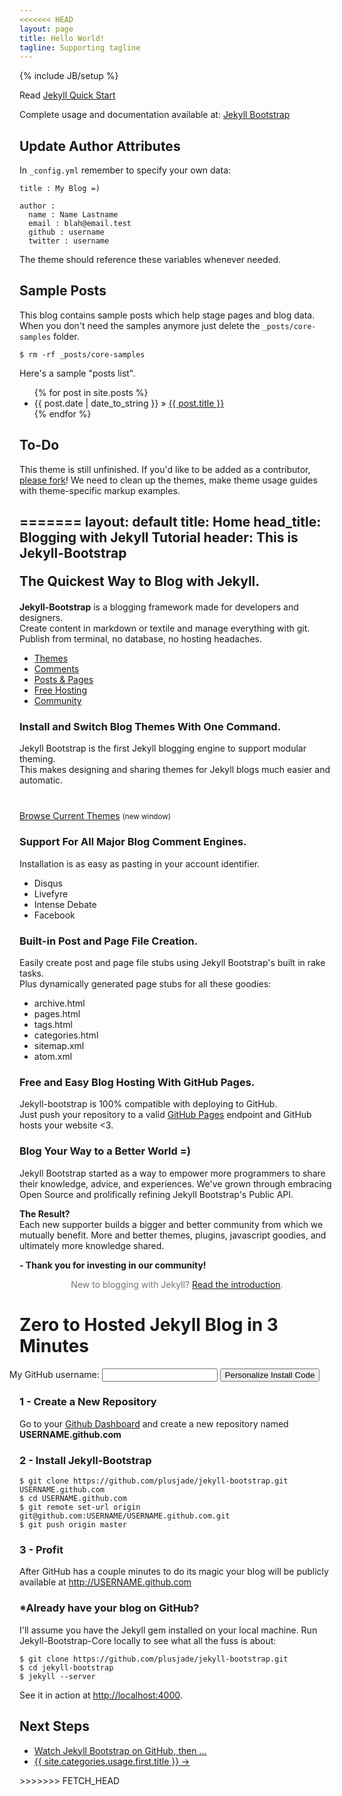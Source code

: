 ```yaml
---
<<<<<<< HEAD
layout: page
title: Hello World!
tagline: Supporting tagline
---
```

{% include JB/setup %}

Read [Jekyll Quick Start](http://jekyllbootstrap.com/usage/jekyll-quick-start.html)

Complete usage and documentation available at: [Jekyll Bootstrap](http://jekyllbootstrap.com)

## Update Author Attributes

In `_config.yml` remember to specify your own data:
    
    title : My Blog =)
    
    author :
      name : Name Lastname
      email : blah@email.test
      github : username
      twitter : username

The theme should reference these variables whenever needed.
    
## Sample Posts

This blog contains sample posts which help stage pages and blog data.
When you don't need the samples anymore just delete the `_posts/core-samples` folder.

    $ rm -rf _posts/core-samples

Here's a sample "posts list".

<ul class="posts">
  {% for post in site.posts %}
    <li><span>{{ post.date | date_to_string }}</span> &raquo; <a href="{{ BASE_PATH }}{{ post.url }}">{{ post.title }}</a></li>
  {% endfor %}
</ul>

## To-Do

This theme is still unfinished. If you'd like to be added as a contributor, [please fork](http://github.com/plusjade/jekyll-bootstrap)!
We need to clean up the themes, make theme usage guides with theme-specific markup examples.


=======
layout: default
title: Home
head_title: Blogging with Jekyll Tutorial
header: This is Jekyll-Bootstrap
---

<h2 style="margin:20px 0; border:0">
  The Quickest Way to Blog with Jekyll.
</h2>

<div class="highlight-wrap" style="margin-bottom:10px">
  <strong>Jekyll-Bootstrap</strong> is a blogging framework made for developers and designers.
  <br>Create content in markdown or textile and manage everything with git.
  <br>Publish from terminal, no database, no hosting headaches.
</div>

<ul id="tab-list" class="pills">
  <li><a href="#">Themes</a></li>
  <li><a href="#">Comments</a></li>
  <li><a href="#">Posts &amp; Pages</a></li>
  <li><a href="#">Free Hosting</a></li>
  <li><a href="#">Community</a></li>
</ul>
<div id="tab-content-wrapper">
  
  <div>
    <h3>Install and Switch Blog Themes With One Command.</h3>
    <p>
      Jekyll Bootstrap is the first Jekyll blogging engine to support modular theming.
      <br>This makes designing and sharing themes for Jekyll blogs much easier and automatic.
    </p>
    <p style="margin-top:40px">
      <a href="http://themes.jekyllbootstrap.com" class="btn" target="_blank">Browse Current Themes</a> <small>(new window)</small>
    </p>
  </div>

  <div>
    <h3>Support For All Major Blog Comment Engines.</h3>
    <p>Installation is as easy as pasting in your account identifier.</p>
    <ul>
      <li>Disqus</li>
      <li>Livefyre</li>
      <li>Intense Debate</li>
      <li>Facebook</li>
    </ul>
  </div>

  <div>
    <h3>Built-in Post and Page File Creation.</h3>
    <p>
      Easily create post and page file stubs using Jekyll Bootstrap's built in rake tasks.
      <br>Plus dynamically generated page stubs for all these goodies:
    </p>
    <ul>
      <li>archive.html</li>
      <li>pages.html</li>
      <li>tags.html</li>
      <li>categories.html</li>
      <li>sitemap.xml</li>
      <li>atom.xml</li>
    </ul>
  </div>

  <div>
    <h3>Free and Easy Blog Hosting With GitHub Pages.</h3>
    <p>
      Jekyll-bootstrap is 100% compatible with deploying to GitHub.
      <br>Just push your repository to a valid <a href="http://pages.github.com">GitHub Pages</a> endpoint and GitHub hosts your website &lt;3.
    </p>
  </div>

  <div>
    <h3>Blog Your Way to a Better World =)</h3>
    <p>
      Jekyll Bootstrap started as a way to empower more programmers to share their knowledge, advice, and experiences.
       We've grown through embracing Open Source and prolifically refining Jekyll Bootstrap's Public API.
    </p>
    <p>
      <strong>The Result?</strong><br>
      Each new supporter builds a bigger and better community from which we mutually benefit. 
      More and better themes, plugins, javascript goodies, and ultimately more knowledge shared.
    </p>
    <p>
      <strong>- Thank you for investing in our community!</strong>
    </p>
  </div>
</div>

<div style="text-align:center; color:#777">
  New to blogging with Jekyll? <a href="{{ site.categories.lessons.first.url }}" style="text-decoration:underline">Read the introduction</a>.
</div>

<h1 id="start-now">Zero to Hosted Jekyll Blog in 3 Minutes</h1>

<form action="#" id="generate_code" class="alert-message block-message warn" style="margin-left:-40px; text-align:center">
  My GitHub username: <input type="text" id="github_username"/> <button class="btn success">Personalize Install Code</button>
</form>

### 1 - Create a New Repository

Go to your [Github Dashboard](https://github.com/) and create a new repository named <strong id="repo_name">USERNAME.github.com</strong>

### 2 - Install Jekyll-Bootstrap

    $ git clone https://github.com/plusjade/jekyll-bootstrap.git USERNAME.github.com
    $ cd USERNAME.github.com
    $ git remote set-url origin git@github.com:USERNAME/USERNAME.github.com.git
    $ git push origin master

### 3 - Profit

After GitHub has a couple minutes to do its magic your blog will be publicly available at 
<a href="http://USERNAME.github.com" id="blog_link">http://USERNAME.github.com</a>

### \*Already have your blog on GitHub?

I'll assume you have the Jekyll gem installed on your local machine.
Run Jekyll-Bootstrap-Core locally to see what all the fuss is about:

    $ git clone https://github.com/plusjade/jekyll-bootstrap.git
    $ cd jekyll-bootstrap
    $ jekyll --server

See it in action at [http://localhost:4000](http://localhost:4000).

## Next Steps

<ul class="pills">
  <li><a href="http://github.com/plusjade/jekyll-bootstrap" class="">Watch Jekyll Bootstrap on GitHub, then ...</a></li>
	<li class="active"><a href="{{ BASE_PATH }}{{ site.categories.usage.first.url }}">{{ site.categories.usage.first.title }} &rarr;</a></li>
</ul>
>>>>>>> FETCH_HEAD
